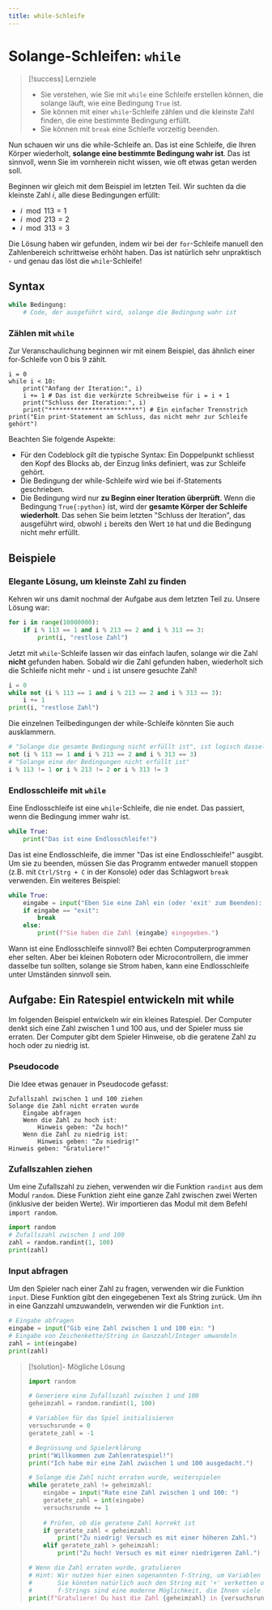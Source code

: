 ```yaml
---
title: while-Schleife
---
```

# <nobr>Solange-Schleifen:</nobr> `while`

> [!success] Lernziele
> 
> - Sie verstehen, wie Sie mit `while` eine Schleife erstellen können, die solange läuft, wie eine Bedingung `True` ist.
> - Sie können mit einer `while`-Schleife zählen und die kleinste Zahl finden, die eine bestimmte Bedingung erfüllt.
> - Sie können mit `break` eine Schleife vorzeitig beenden.

Nun schauen wir uns die while-Schleife an. Das ist eine Schleife, die Ihren Körper wiederholt, **solange eine bestimmte Bedingung wahr ist**. Das ist sinnvoll, wenn Sie im vornherein nicht wissen, wie oft etwas getan werden soll.

Beginnen wir gleich mit dem Beispiel im letzten Teil. Wir suchten da die kleinste Zahl $i$, alle diese Bedingungen erfüllt:
- $i \mod{113} = 1$
- $i \mod{213} = 2$
- $i \mod{313} = 3$

Die Lösung haben wir gefunden, indem wir bei der `for`-Schleife manuell den Zahlenbereich schrittweise erhöht haben. Das ist natürlich sehr unpraktisch - und genau das löst die `while`-Schleife!
## Syntax

```python
while Bedingung:
    # Code, der ausgeführt wird, solange die Bedingung wahr ist
```

### Zählen mit `while`

Zur Veranschaulichung beginnen wir mit einem Beispiel, das ähnlich einer for-Schleife von 0 bis 9 zählt. 

```turtle
i = 0
while i < 10:
    print("Anfang der Iteration:", i)
    i += 1 # Das ist die verkürzte Schreibweise für i = i + 1
    print("Schluss der Iteration:", i)
    print("*************************") # Ein einfacher Trennstrich
print("Ein print-Statement am Schluss, das nicht mehr zur Schleife gehört")
```

Beachten Sie folgende Aspekte:
- Für den Codeblock gilt die typische Syntax: Ein Doppelpunkt schliesst den Kopf des Blocks ab, der Einzug links definiert, was zur Schleife gehört.
- Die Bedingung der while-Schleife wird wie bei if-Statements geschrieben.
- Die Bedingung wird nur **zu Beginn einer Iteration überprüft**. Wenn die Bedingung `True{:python}` ist, wird der **gesamte Körper der Schleife wiederholt**. Das sehen Sie beim letzten "Schluss der Iteration", das ausgeführt wird, obwohl `i` bereits den Wert `10` hat und die Bedingung nicht mehr erfüllt.
## Beispiele

### Elegante Lösung, um kleinste Zahl zu finden

Kehren wir uns damit nochmal der Aufgabe aus dem letzten Teil zu. Unsere Lösung war:

```python
for i in range(10000000):
    if i % 113 == 1 and i % 213 == 2 and i % 313 == 3:
        print(i, "restlose Zahl")
```

Jetzt mit `while`-Schleife lassen wir das einfach laufen, solange wir die Zahl **nicht** gefunden haben. Sobald wir die Zahl gefunden haben, wiederholt sich die Schleife nicht mehr - und `i` ist unsere gesuchte Zahl!

```python
i = 0
while not (i % 113 == 1 and i % 213 == 2 and i % 313 == 3):
    i += 1
print(i, "restlose Zahl")
```

Die einzelnen Teilbedingungen der while-Schleife könnten Sie auch ausklammern. 

```python
# "Solange die gesamte Bedingung nicht erfüllt ist", ist logisch dasselbe wie...
not (i % 113 == 1 and i % 213 == 2 and i % 313 == 3)
# "Solange eine der Bedingungen nicht erfüllt ist"
i % 113 != 1 or i % 213 != 2 or i % 313 != 3
```

### Endlosschleife mit `while`

Eine Endlosschleife ist eine `while`-Schleife, die nie endet. Das passiert, wenn die Bedingung immer wahr ist.

```python
while True:
    print("Das ist eine Endlosschleife!")
```
Das ist eine Endlosschleife, die immer "Das ist eine Endlosschleife!" ausgibt. Um sie zu beenden, müssen Sie das Programm entweder manuell stoppen (z.B. mit `Ctrl/Strg + C` in der Konsole) oder das Schlagwort `break` verwenden. Ein weiteres Beispiel:

```python
while True:
    eingabe = input("Eben Sie eine Zahl ein (oder 'exit' zum Beenden): ")
    if eingabe == "exit":
        break
    else:
        print(f"Sie haben die Zahl {eingabe} eingegeben.")
```

Wann ist eine Endlosschleife sinnvoll? Bei echten Computerprogrammen eher selten. Aber bei kleinen Robotern oder Microcontrollern, die immer dasselbe tun sollten, solange sie Strom haben, kann eine Endlosschleife unter Umständen sinnvoll sein. 

## Aufgabe: Ein Ratespiel entwickeln mit while

Im folgenden Beispiel entwickeln wir ein kleines Ratespiel. Der Computer denkt sich eine Zahl zwischen 1 und 100 aus, und der Spieler muss sie erraten. Der Computer gibt dem Spieler Hinweise, ob die geratene Zahl zu hoch oder zu niedrig ist.

### Pseudocode

Die Idee etwas genauer in Pseudocode gefasst:

```text
Zufallszahl zwischen 1 und 100 ziehen
Solange die Zahl nicht erraten wurde
    Eingabe abfragen
    Wenn die Zahl zu hoch ist:
        Hinweis geben: "Zu hoch!"
    Wenn die Zahl zu niedrig ist:
        Hinweis geben: "Zu niedrig!"
Hinweis geben: "Gratuliere!"
```

### Zufallszahlen ziehen

Um eine Zufallszahl zu ziehen, verwenden wir die Funktion `randint` aus dem Modul `random`. Diese Funktion zieht eine ganze Zahl zwischen zwei Werten (inklusive der beiden Werte). Wir importieren das Modul mit dem Befehl `import random`.

```python
import random
# Zufallszahl zwischen 1 und 100
zahl = random.randint(1, 100)
print(zahl)
```

### Input abfragen

Um den Spieler nach einer Zahl zu fragen, verwenden wir die Funktion `input`. Diese Funktion gibt den eingegebenen Text als String zurück. Um ihn in eine Ganzzahl umzuwandeln, verwenden wir die Funktion `int`.

```python
# Eingabe abfragen
eingabe = input("Gib eine Zahl zwischen 1 und 100 ein: ")
# Eingabe von Zeichenkette/String in Ganzzahl/Integer umwandeln
zahl = int(eingabe)
print(zahl)
```


> [!solution]- Mögliche Lösung
> 
> ```python
> import random
> 
> # Generiere eine Zufallszahl zwischen 1 und 100
> geheimzahl = random.randint(1, 100)
> 
> # Variablen für das Spiel initialisieren
> versuchsrunde = 0
> geratete_zahl = -1
> 
> # Begrüssung und Spielerklärung
> print("Willkommen zum Zahlenratespiel!")
> print("Ich habe mir eine Zahl zwischen 1 und 100 ausgedacht.")
> 
> # Solange die Zahl nicht erraten wurde, weiterspielen
> while geratete_zahl != geheimzahl:
>     eingabe = input("Rate eine Zahl zwischen 1 und 100: ")
>     geratete_zahl = int(eingabe)
>     versuchsrunde += 1
>     
>     # Prüfen, ob die geratene Zahl korrekt ist
>     if geratete_zahl < geheimzahl:
>         print("Zu niedrig! Versuch es mit einer höheren Zahl.")
>     elif geratete_zahl > geheimzahl:
>         print("Zu hoch! Versuch es mit einer niedrigeren Zahl.")
> 
> # Wenn die Zahl erraten wurde, gratulieren
> # Hint: Wir nutzen hier einen sogenannten f-String, um Variablen in Strings einzufügen,
> #       Sie könnten natürlich auch den String mit '+' verketten oder mit Kommas getrennt drucken.
> #       f-Strings sind eine moderne Möglichkeit, die Ihnen viele Formatierungsprobleme lösen wird.
> print(f"Gratuliere! Du hast die Zahl {geheimzahl} in {versuchsrunde} Versuchen erraten!")
> ```
> 